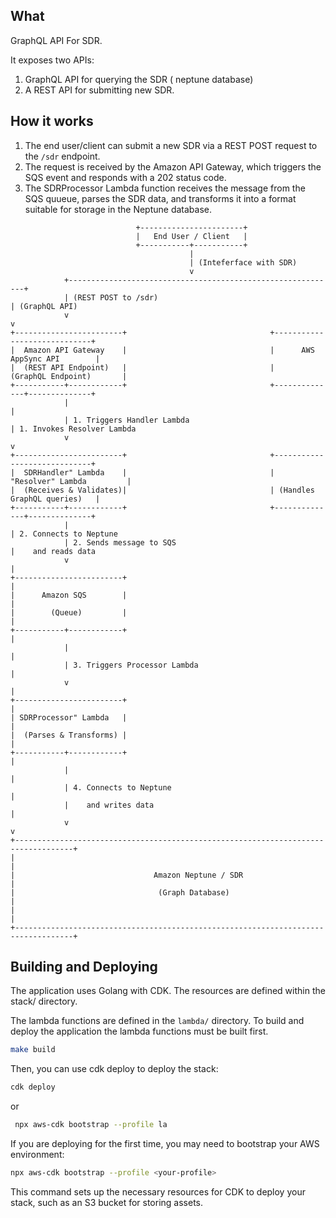 ## What

GraphQL API For SDR.


It exposes two APIs:

1. GraphQL API for querying the SDR ( neptune database)
2. A REST API for submitting new SDR.


## How it works

1. The end user/client can submit a new SDR via a REST POST request to the `/sdr` endpoint.
2. The request is received by the Amazon API Gateway, which triggers the SQS event and responds with a 202 status code.
3. The SDRProcessor Lambda function receives the message from the SQS quueue, parses the SDR data, and transforms it into a format suitable for storage in the 
Neptune database.

```shell
                            +-----------------------+
                            |   End User / Client   |
                            +-----------+-----------+
                                        |
                                        | (Inteferface with SDR) 
                                        v 
            +------------------------------------------------------------+
            | (REST POST to /sdr)                                        | (GraphQL API)
            v                                                            v
+------------------------+                                +-----------------------------+
|  Amazon API Gateway    |                                |      AWS AppSync API        |
|  (REST API Endpoint)   |                                |    (GraphQL Endpoint)       |
+-----------+------------+                                +--------------+--------------+
            |                                                            |
            | 1. Triggers Handler Lambda                                 | 1. Invokes Resolver Lambda
            v                                                            v
+------------------------+                                +-----------------------------+
|  SDRHandler" Lambda    |                                |   "Resolver" Lambda         |
|  (Receives & Validates)|                                | (Handles GraphQL queries)   |
+-----------+------------+                                +--------------+--------------+
            |                                                            | 2. Connects to Neptune
            | 2. Sends message to SQS                                    |    and reads data
            v                                                            |
+------------------------+                                               |
|      Amazon SQS        |                                               |
|        (Queue)         |                                               |
+-----------+------------+                                               |
            |                                                            |
            | 3. Triggers Processor Lambda                               |
            v                                                            |
+------------------------+                                               |
| SDRProcessor" Lambda   |                                               |
|  (Parses & Transforms) |                                               |
+-----------+------------+                                               |
            |                                                            |
            | 4. Connects to Neptune                                     |
            |    and writes data                                         |
            v                                                            v
+-----------------------------------------------------------------------------------+
|                                                                                   |
|                               Amazon Neptune / SDR                                |
|                                (Graph Database)                                   |
|                                                                                   |
+-----------------------------------------------------------------------------------+

```


## Building and Deploying

The application uses Golang with CDK. The resources are defined within the stack/ directory.

The lambda functions are defined in the `lambda/` directory. To build and deploy the application the lambda functions must be built first.

```bash
make build
```

Then, you can use cdk deploy to deploy the stack:

```bash
cdk deploy 
```
or 

```bash
 npx aws-cdk bootstrap --profile la
```


If you are deploying for the first time, you may need to bootstrap your AWS environment:

```bash
npx aws-cdk bootstrap --profile <your-profile>
```
This command sets up the necessary resources for CDK to deploy your stack, such as an S3 bucket for storing assets.

